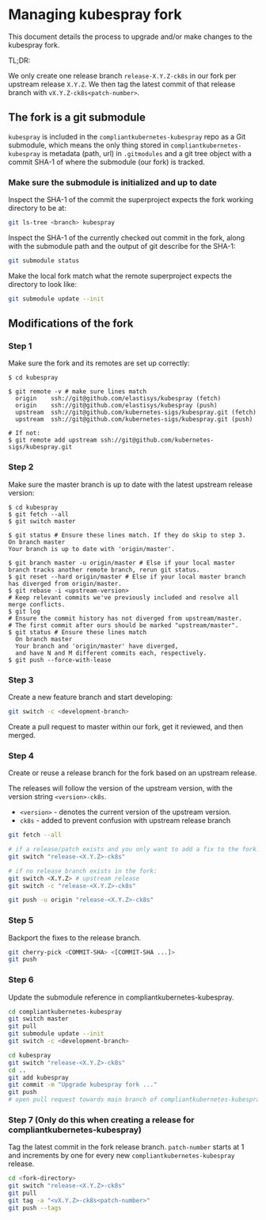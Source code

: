# Managing kubespray fork

This document details the process to upgrade and/or make changes to the kubespray fork.

TL;DR:

We only create one release branch `release-X.Y.Z-ck8s` in our fork per upstream release `X.Y.Z`.
We then tag the latest commit of that release branch with `vX.Y.Z-ck8s<patch-number>`.

## The fork is a git submodule

`kubespray` is included in the `compliantkubernetes-kubespray` repo as a Git submodule, which means the only thing stored in `compliantkubernetes-kubespray` is metadata (path, url) in `.gitmodules` and a git tree object with a commit SHA-1 of where the submodule (our fork) is tracked.

### Make sure the submodule is initialized and up to date

Inspect the SHA-1 of the commit the superproject expects the fork working directory to be at:

```sh
git ls-tree <branch> kubespray
```

Inspect the SHA-1 of the currently checked out commit in the fork, along
with the submodule path and the output of git describe for the SHA-1:

```sh
git submodule status
```

Make the local fork match what the remote superproject expects the directory to look like:

```sh
git submodule update --init
```

## Modifications of the fork

### Step 1

Make sure the fork and its remotes are set up correctly:

```console
$ cd kubespray

$ git remote -v # make sure lines match
  origin    ssh://git@github.com/elastisys/kubespray (fetch)
  origin    ssh://git@github.com/elastisys/kubespray (push)
  upstream  ssh://git@github.com/kubernetes-sigs/kubespray.git (fetch)
  upstream  ssh://git@github.com/kubernetes-sigs/kubespray.git (push)

# If not:
$ git remote add upstream ssh://git@github.com/kubernetes-sigs/kubespray.git
```

### Step 2

Make sure the master branch is up to date with the latest upstream release version:

```console
$ cd kubespray
$ git fetch --all
$ git switch master

$ git status # Ensure these lines match. If they do skip to step 3.
On branch master
Your branch is up to date with 'origin/master'.

$ git branch master -u origin/master # Else if your local master branch tracks another remote branch, rerun git status.
$ git reset --hard origin/master # Else if your local master branch has diverged from origin/master.
$ git rebase -i <upstream-version>
# Keep relevant commits we've previously included and resolve all merge conflicts.
$ git log
# Ensure the commit history has not diverged from upstream/master.
# The first commit after ours should be marked "upstream/master".
$ git status # Ensure these lines match
  On branch master
  Your branch and 'origin/master' have diverged,
  and have N and M different commits each, respectively.
$ git push --force-with-lease
```

### Step 3

Create a new feature branch and start developing:

```sh
git switch -c <development-branch>
```

Create a pull request to master within our fork, get it reviewed, and then merged.

### Step 4

Create or reuse a release branch for the fork based on an upstream release.

The releases will follow the version of the upstream version, with the version string `<version>-ck8s`.

- `<version>` - denotes the current version of the upstream version.
- `ck8s` - added to prevent confusion with upstream release branch

```sh
git fetch --all

# if a release/patch exists and you only want to add a fix to the fork:
git switch "release-<X.Y.Z>-ck8s"

# if no release branch exists in the fork:
git switch <X.Y.Z> # upstream release
git switch -c "release-<X.Y.Z>-ck8s"

git push -u origin "release-<X.Y.Z>-ck8s"
```

### Step 5

Backport the fixes to the release branch.

```sh
git cherry-pick <COMMIT-SHA> <[COMMIT-SHA ...]>
git push
```

### Step 6

Update the submodule reference in compliantkubernetes-kubespray.

```sh
cd compliantkubernetes-kubespray
git switch master
git pull
git submodule update --init
git switch -c <development-branch>

cd kubespray
git switch "release-<X.Y.Z>-ck8s"
cd ..
git add kubespray
git commit -m "Upgrade kubespray fork ..."
git push
# open pull request towards main branch of compliantkubernetes-kubespray
```

### Step 7 (Only do this when creating a release for compliantkubernetes-kubespray)

Tag the latest commit in the fork release branch. `patch-number` starts at 1 and increments by one for every new `compliantkubernetes-kubespray` release.

```sh
cd <fork-directory>
git switch "release-<X.Y.Z>-ck8s"
git pull
git tag -a "<vX.Y.Z>-ck8s<patch-number>"
git push --tags
```
